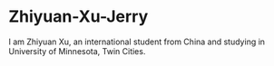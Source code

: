 # Zhiyuan-Xu-Jerry
I am Zhiyuan Xu, an international student from China and studying in University of Minnesota, Twin Cities.
